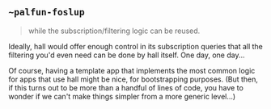 ## `~palfun-foslup`
> while the subscription/filtering logic can be reused.

Ideally, hall would offer enough control in its subscription queries that all the filtering you'd even need can be done by hall itself. One day, one day...

Of course, having a template app that implements the most common logic for apps that use hall might be nice, for bootstrapping purposes. (But then, if this turns out to be more than a handful of lines of code, you have to wonder if we can't make things simpler from a more generic level...)